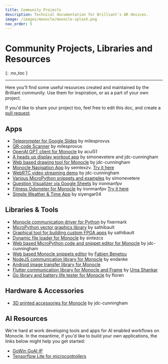 ```yaml
---
title: Community Projects
description: Technical documentation for Brilliant's AR devices.
image: /images/monocle/monocle-splash.png
nav_order: 5
---
```


# Community Projects, Libraries and Resources
{: .no_toc }

---

Here you'll find some useful resources created and maintained by the Brilliant community. Use them for inspiration, or as a part of your own project. 

If you'd like to share your project too, feel free to edit this doc, and create a [pull request](https://github.com/brilliantlabsAR/docs/pulls). 

## Apps

- [Teleprompter for Google Slides](https://github.com/milesprovus/Monocle-Teleprompter) by milesprovus
- [QR-code Scanner](https://github.com/milesprovus/Monocle-QR-Reader) by milesprovus
- [OpenAI GPT client for Monocle](https://github.com/acui51/monocle-rizz) by acui51
- [A heads up display workout app](https://github.com/simonevetere/monocle) by simonevetere and jdc-cunningham
- [Web based drawing tool for Monocle](https://github.com/jdc-cunningham/oled-pixels-to-mpython) by jdc-cunningham
- [Monocle Navigation App](https://github.com/semtexzv/MonoNav) by semtexzv. [Try it here](https://semtexzv.github.io/MonoNav/)
- [WebRTC video streaming demo](https://github.com/jdc-cunningham/bl-monocle-video-stream) by jdc-cunningham
- [Various MicroPython snippets and examples](https://github.com/simonevetere/micropython) by simonevetere
- [Question Visualizer via Google Sheets](https://github.com/ironmanfpv/Project-Question-Visualizer-for-Monocle) by ironmanfpv
- [Fitness Odometer for Monocle](https://github.com/ironmanfpv/Fitness-Odometer-for-Monocle) by ironmanfpv [Try it here](https://ironmanfpv.github.io/Fitness-Odometer-for-Monocle/index.html)
- [Simple Weather & Time App](https://github.com/siyengar04/weatherapp) by siyengar04

## Libraries & Tools

- [Monocle communication driver for Python](https://github.com/fixermark/brilliant-monocle-driver-python) by fixermark
- [MicroPython vector graphics library](https://github.com/sathibault/vgrs/) by sathibault
- [Graphical tool for building custom FPGA apps](https://github.com/sathibault/streamlogic-monocle-micropython/) by sathibault
- [Dynamic file loader for Monocle](https://github.com/sintezcs/monocle-python-chunks-demo) by sintezcs
- [Web based MicroPython code and snippet editor for Monocle](https://github.com/jdc-cunningham/bl-monocle-reactjs-pwa) by jdc-cunningham
- [Web based Monocle snippets editor](https://monoclejs.glitch.me/) by [Fabien Benetou](https://twitter.com/utopiah/status/1650733250489221123)
- [NodeJS communication library for Monocle](https://github.com/endanke/monocle-node-cli) by endanke
- [Android image transfer library for Monocle](https://github.com/elizagamedev/monocleprototype)
- [Flutter communication library for Monocle and Frame](https://pub.dev/packages/brilliant_ble) by [Uma Shankar](github.com/uma-shankar-gupta)
- [Go library and battery life tester for Monocle](https://github.com/floren/monocle) by floren

## Hardware & Accessories

- [3D printed accessories for Monocle](https://github.com/jdc-cunningham/bl-monocle-stuff) by jdc-cunningham

## AI Resources

We're hard at work developing tools and apps for AI enabled workflows on Monocle. In the meantime, if you'd like to build your own applications, the links below might help you get started:

- [GoWin GoAI IP](https://www.gowinsemi.com/en/market/featured_detail/11/)
- [Tensorflow Lite for microcontrollers](https://www.tensorflow.org/lite)
